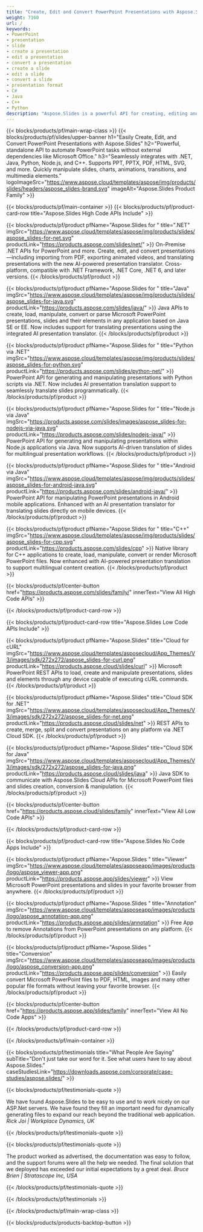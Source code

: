 ```yaml
---
title: "Create, Edit and Convert PowerPoint Presentations with Aspose.Slides" 
weight: 7160
url: /
keywords:
- PowerPoint
- presentation
- slide
- create a presentation
- edit a presentation
- convert a presentation
- create a slide
- edit a slide
- convert a slide
- presentation format
- C#
- Java
- C++
- Python
description: "Aspose.Slides is a powerful API for creating, editing and converting PowerPoint presentations in .NET, Java, C++, Python and other platforms. Try it for free today!"
---
```


{{< blocks/products/pf/main-wrap-class >}}
{{< blocks/products/pf/slides/upper-banner h1="Easily Create, Edit, and Convert PowerPoint Presentations with Aspose.Slides" h2="Powerful, standalone API to automate PowerPoint tasks without external dependencies like Microsoft Office." h3="Seamlessly integrates with .NET, Java, Python, Node.js, and C++. Supports PPT, PPTX, PDF, HTML, SVG, and more. Quickly manipulate slides, charts, animations, transitions, and multimedia elements." logoImageSrc="https://www.aspose.cloud/templates/aspose/img/products/slides/headers/aspose_slides-brand.svg" imageAlt="Aspose.Slides Product Family" >}}

{{< blocks/products/pf/main-container >}}
{{< blocks/products/pf/product-card-row title="Aspose.Slides High Code APIs Include" >}}

{{< blocks/products/pf/product pfName="Aspose.Slides for " title=".NET" imgSrc="https://www.aspose.cloud/templates/aspose/img/products/slides/aspose_slides-for-net.svg" productLink="https://products.aspose.com/slides/net/" >}}
On-Premise .NET APIs for PowerPoint and more. Create, edit, and convert presentations —including importing from PDF, exporting animated videos, and translating presentations with the new AI-powered presentation translator. Cross-platform, compatible with .NET Framework, .NET Core, .NET 6, and later versions.
{{< /blocks/products/pf/product >}}

{{< blocks/products/pf/product pfName="Aspose.Slides for " title="Java" imgSrc="https://www.aspose.cloud/templates/aspose/img/products/slides/aspose_slides-for-java.svg" productLink="https://products.aspose.com/slides/java/" >}}
Java APIs to create, load, manipulate, convert or parse Microsoft PowerPoint presentations, slides and their elements in any application based on Java SE or EE. Now includes support for translating presentations using the integrated AI presentation translator.
{{< /blocks/products/pf/product >}}

{{< blocks/products/pf/product pfName="Aspose.Slides for " title="Python via .NET" imgSrc="https://www.aspose.cloud/templates/aspose/img/products/slides/aspose_slides-for-python.svg" productLink="https://products.aspose.com/slides/python-net/" >}}
PowerPoint API for generating and manipulating presentations with Python scripts via .NET. Now includes AI presentation translation support to seamlessly translate slides programmatically.
{{< /blocks/products/pf/product >}}

{{< blocks/products/pf/product pfName="Aspose.Slides for " title="Node.js via Java" imgSrc="https://products.aspose.com/slides/images/aspose_slides-for-nodejs-via-java.svg" productLink="https://products.aspose.com/slides/nodejs-java/" >}}
PowerPoint API for generating and manipulating presentations within Node.js applications via Java. Now supports AI-driven translation of slides for multilingual presentation workflows.
{{< /blocks/products/pf/product >}}

{{< blocks/products/pf/product pfName="Aspose.Slides for " title="Android via Java" imgSrc="https://www.aspose.cloud/templates/aspose/img/products/slides/aspose_slides-for-android-java.svg" productLink="https://products.aspose.com/slides/android-java/" >}}
PowerPoint API for manipulating PowerPoint presentations in Android mobile applications. Enhanced with an AI presentation translator for translating slides directly on mobile devices.
{{< /blocks/products/pf/product >}}

{{< blocks/products/pf/product pfName="Aspose.Slides for " title="C++" imgSrc="https://www.aspose.cloud/templates/aspose/img/products/slides/aspose_slides-for-cpp.svg" productLink="https://products.aspose.com/slides/cpp" >}}
Native library for C++ applications to create, load, manipulate, convert or render Microsoft PowerPoint files. Now enhanced with AI-powered presentation translation to support multilingual content creation.
{{< /blocks/products/pf/product >}}

{{< blocks/products/pf/center-button href="https://products.aspose.com/slides/family/" innerText="View All High Code APIs" >}}

{{< /blocks/products/pf/product-card-row >}}

{{< blocks/products/pf/product-card-row title="Aspose.Slides Low Code APIs Include" >}}

{{< blocks/products/pf/product pfName="Aspose.Slides" title="Cloud for cURL" imgSrc="https://www.aspose.cloud/templates/asposecloud/App_Themes/V3/images/sdk/272x272/aspose_slides-for-curl.png" productLink="https://products.aspose.cloud/slides/curl" >}}
Microsoft PowerPoint REST APIs to load, create and manipulate presentations, slides and elements through any device capable of executing cURL commands.
{{< /blocks/products/pf/product >}}

{{< blocks/products/pf/product pfName="Aspose.Slides" title="Cloud SDK for .NET" imgSrc="https://www.aspose.cloud/templates/asposecloud/App_Themes/V3/images/sdk/272x272/aspose_slides-for-net.png" productLink="https://products.aspose.cloud/slides/net" >}}
REST APIs to create, merge, split and convert presentations on any platform via .NET Cloud SDK.
{{< /blocks/products/pf/product >}}

{{< blocks/products/pf/product pfName="Aspose.Slides" title="Cloud SDK for Java" imgSrc="https://www.aspose.cloud/templates/asposecloud/App_Themes/V3/images/sdk/272x272/aspose_slides-for-java.png" productLink="https://products.aspose.cloud/slides/java" >}}
Java SDK to communicate with Aspose.Slides Cloud APIs for Microsoft PowerPoint files and slides creation, conversion & manipulation.
{{< /blocks/products/pf/product >}}

{{< blocks/products/pf/center-button href="https://products.aspose.cloud/slides/family" innerText="View All Low Code APIs" >}}

{{< /blocks/products/pf/product-card-row >}}

{{< blocks/products/pf/product-card-row title="Aspose.Slides No Code Apps Include" >}}

{{< blocks/products/pf/product pfName="Aspose.Slides " title="Viewer" imgSrc="https://www.aspose.cloud/templates/asposeapp/images/products/logo/aspose_viewer-app.png" productLink="https://products.aspose.app/slides/viewer" >}}
View Microsoft PowerPoint presentations and slides in your favorite browser from anywhere.
{{< /blocks/products/pf/product >}}

{{< blocks/products/pf/product pfName="Aspose.Slides " title="Annotation" imgSrc="https://www.aspose.cloud/templates/asposeapp/images/products/logo/aspose_annotation-app.png" productLink="https://products.aspose.app/slides/annotation" >}}
Free App to remove Annotations from PowerPoint presentations on any platform.
{{< /blocks/products/pf/product >}}

{{< blocks/products/pf/product pfName="Aspose.Slides " title="Conversion" imgSrc="https://www.aspose.cloud/templates/asposeapp/images/products/logo/aspose_conversion-app.png" productLink="https://products.aspose.app/slides/conversion" >}}
Easily convert Microsoft PowerPoint files to PDF, HTML, images and many other popular file formats without leaving your favorite browser.
{{< /blocks/products/pf/product >}}

{{< blocks/products/pf/center-button href="https://products.aspose.app/slides/family" innerText="View All No Code Apps" >}}

{{< /blocks/products/pf/product-card-row >}}

{{< /blocks/products/pf/main-container >}}

{{< blocks/products/pf/testimonials title="What People Are Saying" subTitle="Don't just take our word for it. See what users have to say about Aspose.Slides." caseStudiesLink="https://downloads.aspose.com/corporate/case-studies/aspose.slides/" >}}

{{< blocks/products/pf/testimonials-quote >}}
<p class="first">
 We have found Aspose.Slides to be easy to use and to work nicely on our ASP.Net servers. We have found they fill an important need for dynamically generating files to expand our reach beyond the traditional web application.
 <em>
  Rick Joi | Workplace Dynamics, UK
 </em>
</p>

{{< /blocks/products/pf/testimonials-quote >}}

{{< blocks/products/pf/testimonials-quote >}}
<p class="second">
 The product worked as advertised, the documentation was easy to follow, and the support forums were all the help we needed. The final solution that we deployed has exceeded our initial expectations by a great deal.
 <em>
  Bruce Brien | Stratascope Inc, USA
 </em>
</p>

{{< /blocks/products/pf/testimonials-quote >}}

{{< /blocks/products/pf/testimonials >}}

{{< /blocks/products/pf/main-wrap-class >}}

{{< blocks/products/products-backtop-button >}}